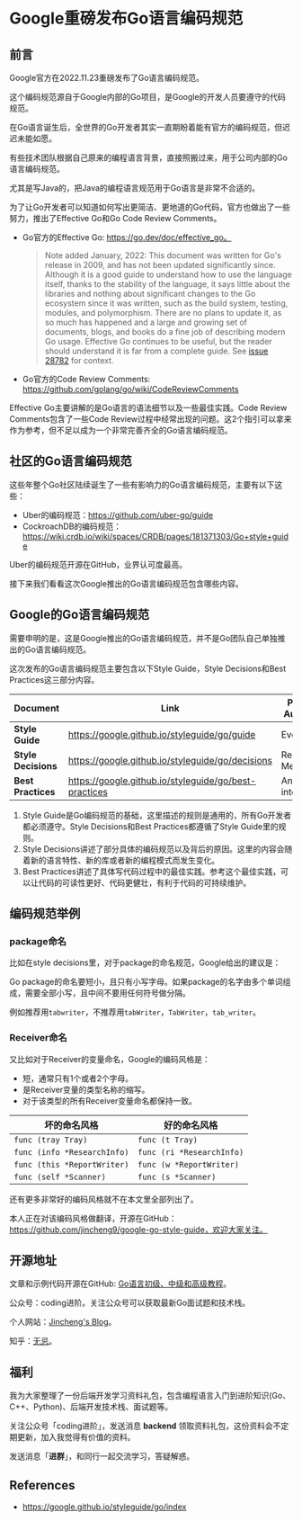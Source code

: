 # Google重磅发布Go语言编码规范

## 前言

Google官方在2022.11.23重磅发布了Go语言编码规范。

这个编码规范源自于Google内部的Go项目，是Google的开发人员要遵守的代码规范。

在Go语言诞生后，全世界的Go开发者其实一直期盼着能有官方的编码规范，但迟迟未能如愿。

有些技术团队根据自己原来的编程语言背景，直接照搬过来，用于公司内部的Go语言编码规范。

尤其是写Java的，把Java的编程语言规范用于Go语言是非常不合适的。

为了让Go开发者可以知道如何写出更简洁、更地道的Go代码，官方也做出了一些努力，推出了Effective Go和Go Code Review Comments。

* Go官方的Effective Go: https://go.dev/doc/effective_go。

  > Note added January, 2022: This document was written for Go's release in 2009, and has not been updated significantly since. Although it is a good guide to understand how to use the language itself, thanks to the stability of the language, it says little about the libraries and nothing about significant changes to the Go ecosystem since it was written, such as the build system, testing, modules, and polymorphism. There are no plans to update it, as so much has happened and a large and growing set of documents, blogs, and books do a fine job of describing modern Go usage. Effective Go continues to be useful, but the reader should understand it is far from a complete guide. See [issue 28782](https://github.com/golang/go/issues/28782) for context.

* Go官方的Code Review Comments: https://github.com/golang/go/wiki/CodeReviewComments

Effective Go主要讲解的是Go语言的语法细节以及一些最佳实践。Code Review Comments包含了一些Code Review过程中经常出现的问题。这2个指引可以拿来作为参考，但不足以成为一个非常完善齐全的Go语言编码规范。



## 社区的Go语言编码规范

这些年整个Go社区陆续诞生了一些有影响力的Go语言编码规范，主要有以下这些：

* Uber的编码规范：https://github.com/uber-go/guide
* CockroachDB的编码规范：https://wiki.crdb.io/wiki/spaces/CRDB/pages/181371303/Go+style+guide

Uber的编码规范开源在GitHub，业界认可度最高。

接下来我们看看这次Google推出的Go语言编码规范包含哪些内容。



## Google的Go语言编码规范

需要申明的是，这是Google推出的Go语言编码规范，并不是Go团队自己单独推出的Go语言编码规范。

这次发布的Go语言编码规范主要包含以下Style Guide，Style Decisions和Best Practices这三部分内容。

| Document            | Link                                                  | Primary Audience    | [Normative](https://google.github.io/styleguide/go/index#normative) | [Canonical](https://google.github.io/styleguide/go/index#canonical) |
| ------------------- | ----------------------------------------------------- | ------------------- | ------------------------------------------------------------ | ------------------------------------------------------------ |
| **Style Guide**     | https://google.github.io/styleguide/go/guide          | Everyone            | Yes                                                          | Yes                                                          |
| **Style Decisions** | https://google.github.io/styleguide/go/decisions      | Readability Mentors | Yes                                                          | No                                                           |
| **Best Practices**  | https://google.github.io/styleguide/go/best-practices | Anyone interested   | No                                                           | No                                                           |

1. Style Guide是Go编码规范的基础，这里描述的规则是通用的，所有Go开发者都必须遵守。Style Decisions和Best Practices都遵循了Style Guide里的规则。
2. Style Decisions讲述了部分具体的编码规范以及背后的原因。这里的内容会随着新的语言特性、新的库或者新的编程模式而发生变化。
3. Best Practices讲述了具体写代码过程中的最佳实践。参考这个最佳实践，可以让代码的可读性更好、代码更健壮，有利于代码的可持续维护。



## 编码规范举例

### package命名

比如在style decisions里，对于package的命名规范，Google给出的建议是：

Go package的命名要短小，且只有小写字母。如果package的名字由多个单词组成，需要全部小写，且中间不要用任何符号做分隔。

例如推荐用`tabwriter`，不推荐用`tabWriter`，`TabWriter`，`tab_writer`。

### Receiver命名

又比如对于Receiver的变量命名，Google的编码风格是：

- 短，通常只有1个或者2个字母。
- 是Receiver变量的类型名称的缩写。
- 对于该类型的所有Receiver变量命名都保持一致。

| 坏的命名风格                | 好的命名风格              |
| --------------------------- | ------------------------- |
| `func (tray Tray)`          | `func (t Tray)`           |
| `func (info *ResearchInfo)` | `func (ri *ResearchInfo)` |
| `func (this *ReportWriter)` | `func (w *ReportWriter)`  |
| `func (self *Scanner)`      | `func (s *Scanner)`       |

还有更多非常好的编码风格就不在本文里全部列出了。

本人正在对该编码风格做翻译，开源在GitHub：https://github.com/jincheng9/google-go-style-guide，欢迎大家关注。



## 开源地址

文章和示例代码开源在GitHub: [Go语言初级、中级和高级教程](https://github.com/jincheng9/go-tutorial)。

公众号：coding进阶。关注公众号可以获取最新Go面试题和技术栈。

个人网站：[Jincheng's Blog](https://jincheng9.github.io/)。

知乎：[无忌](https://www.zhihu.com/people/thucuhkwuji)。



## 福利

我为大家整理了一份后端开发学习资料礼包，包含编程语言入门到进阶知识(Go、C++、Python)、后端开发技术栈、面试题等。

关注公众号「coding进阶」，发送消息 **backend** 领取资料礼包，这份资料会不定期更新，加入我觉得有价值的资料。

发送消息「**进群**」，和同行一起交流学习，答疑解惑。



## References

* https://google.github.io/styleguide/go/index